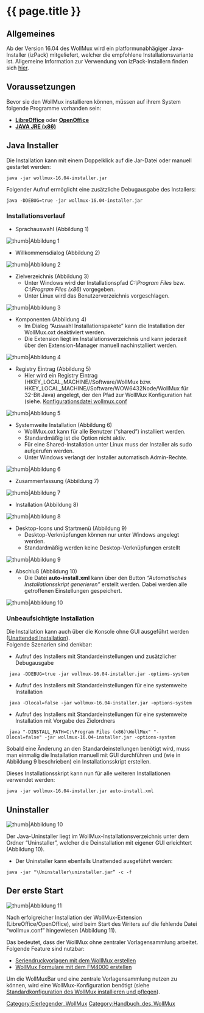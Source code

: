 # {{ page.title }}

<!-- toc -->

Allgemeines
-----------

Ab der Version 16.04 des WollMux wird ein platformunabhägiger
Java-Installer (izPack) mitgeliefert, welcher die empfohlene
Installationsvariante ist. Allgemeine Information zur Verwendung von
izPack-Installern finden sich
[hier](https://izpack.atlassian.net/wiki/display/IZPACK/Launching+an+IzPack+Installation).

Voraussetzungen
---------------

Bevor sie den WollMux installieren können, müssen auf ihrem System
folgende Programme vorhanden sein:

-   **[LibreOffice](http://www.libreoffice.org/download/libreoffice-still/)**
    oder
    **[OpenOffice](http://www.openoffice.org/de/downloads/index.html)**
-   **[JAVA JRE (x86)](http://www.oracle.com/technetwork/java/javase/downloads/index.html)**

Java Installer
--------------

Die Installation kann mit einem Doppelklick auf die Jar-Datei oder
manuell gestartet werden:

`java -jar wollmux-16.04-installer.jar`

Folgender Aufruf ermöglicht eine zusätzliche Debugausgabe des
Installers:

`java -DDEBUG=true -jar wollmux-16.04-installer.jar`

### Installationsverlauf

-   Sprachauswahl (Abbildung 1)

![thumb|Abbildung 1](images/Wm16.04-java-installer-01.png)

-   Willkommensdialog (Abbildung 2)

![thumb|Abbildung 2](images/180px-Wm16.04-java-installer-02.png)

-   Zielverzeichnis (Abbildung 3)
    -   Unter Windows wird der Installationspfad *C:\\Program
        Files* bzw. *C:\\Program Files (x86)* vorgegeben.
    -   Unter Linux wird das Benutzerverzeichnis vorgeschlagen.

![thumb|Abbildung 3](images/180px-Wm16.04-java-installer-03.png)

-   Komponenten (Abbildung 4)
    -   Im Dialog “Auswahl Installationspakete” kann die Installation
        der WollMux.oxt deaktiviert werden.
    -   Die Extension liegt im Installationsverzeichnis und kann
        jederzeit über den Extension-Manager manuell
        nachinstalliert werden.

![thumb|Abbildung 4](images/180px-Wm16.04-java-installer-04.png)

-   Registry Eintrag (Abbildung 5)
    - Hier wird ein Registry Eintrag (HKEY\_LOCAL\_MACHINE//Software/WollMux bzw. HKEY\_LOCAL\_MACHINE//Software/WOW6432Node/WollMux für 32-Bit Java) angelegt, der den Pfad zur WollMux Konfiguration hat (siehe. [Konfigurationsdatei wollmux.conf](18.0/Konfigurationsdatei_wollmux_conf.md)

![thumb|Abbildung 5](images/installerRegKey.png)

-   Systemweite Installation (Abbildung 6)
    -   WollMux.oxt kann für alle Benutzer (“shared”)
        installiert werden.
    -   Standardmäßig ist die Option nicht aktiv.
    -   Für eine Shared-Installation unter Linux muss der Installer als
        sudo aufgerufen werden.
    -   Unter Windows verlangt der Installer automatisch Admin-Rechte.

![thumb|Abbildung 6](images/180px-Wm16.04-java-installer-05.png)

-   Zusammenfassung (Abbildung 7)

![thumb|Abbildung 7](images/180px-Wm16.04-java-installer-06.png)

-   Installation (Abbildung 8)

![thumb|Abbildung 8](images/180px-Wm16.04-java-installer-07.png)

-   Desktop-Icons und Startmenü (Abbildung 9)
    -   Desktop-Verknüpfungen können nur unter Windows angelegt werden.
    -   Standardmäßig werden keine Desktop-Verknüpfungen erstellt

![thumb|Abbildung 9](images/180px-Wm16.04-java-installer-08.png)

-   Abschluß (Abbildung 10)
    -   Die Datei **auto-install.xml** kann über den Button
        *“Automatisches Installationsskript generieren”*
        erstellt werden. Dabei werden alle getroffenen
        Einstellungen gespeichert.

![thumb|Abbildung 10](images/180px-Wm16.04-java-installer-09.png)

### Unbeaufsichtigte Installation

Die Installation kann auch über die Konsole ohne GUI ausgeführt werden
([Unattended
Installation](https://izpack.atlassian.net/wiki/display/IZPACK/Unattended+Installations)).\
Folgende Szenarien sind denkbar:

-   Aufruf des Installers mit Standardeinstellungen und zusätzlicher
    Debugausgabe

` java -DDEBUG=true -jar wollmux-16.04-installer.jar -options-system`

-   Aufruf des Installers mit Standardeinstellungen für eine systemweite
    Installation

` java -Dlocal=false -jar wollmux-16.04-installer.jar -options-system`

-   Aufruf des Installers mit Standardeinstellungen für eine systemweite
    Installation mit Vorgabe des Zielordners

` java "-DINSTALL_PATH=C:\Program Files (x86)\WollMux" "-Dlocal=false" -jar wollmux-16.04-installer.jar -options-system`

Sobald eine Änderung an den Standardeinstellungen benötigt wird, muss
man einmalig die Installation manuell mit GUI durchführen und (wie in
Abbildung 9 beschrieben) ein Installationsskript erstellen.

Dieses Installationsskript kann nun für alle weiteren Installationen
verwendet werden:

`java -jar wollmux-16.04-installer.jar auto-install.xml`

Uninstaller
-----------

![thumb|Abbildung 10](images/180px-Wm16.04-java-uninstaller.png)

Der
Java-Uninstaller liegt im WollMux-Installationsverzeichnis unter dem
Ordner “Uninstaller”, welcher die Deinstallation mit eigener GUI
erleichtert (Abbildung 10).

-   Der Uninstaller kann ebenfalls Unattended ausgeführt werden:

`java -jar "`<WollMux-Pfad>`\Uninstaller\uninstaller.jar“ -c -f`

Der erste Start
---------------

![thumb|Abbildung 11](images/180px-Wm16.04-erster-start.png)

Nach
erfolgreicher Installation der WollMux-Extension
(LibreOffice/OpenOffice), wird beim Start des Writers auf die fehlende
Datei “wollmux.conf” hingewiesen (Abbildung 11).

Das bedeutet, dass der WollMux ohne zentraler Vorlagensammlung
arbeitet.\
Folgende Feature sind nutzbar:

-   [ Seriendruckvorlagen mit dem WollMux erstellen](18.0/Seriendruckvorlagen_mit_dem_WollMux_erstellen.md)
-   [ WollMux Formulare mit dem FM4000 erstellen](18.0/FormularMax_4000.md)

Um die WollMuxBar und eine zentrale Vorlagensammlung nutzen zu können,
wird eine WollMux-Konfiguration benötigt (siehe
[Standardkonfiguration des WollMux installieren und pflegen](18.0/Standardkonfiguration_des_WollMux_installieren_und_pflegen.md)).

<Category:Eierlegender_WollMux> <Category:Handbuch_des_WollMux>
